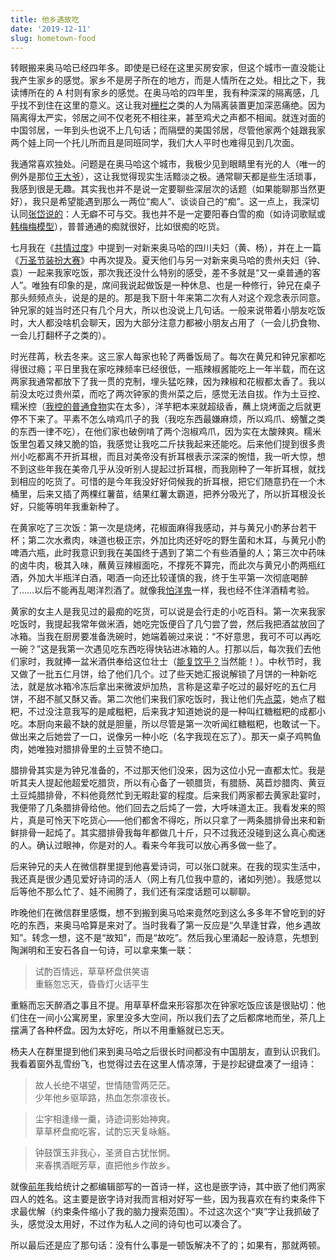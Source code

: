 ```yaml
---
title: 他乡遇故吃
date: '2019-12-11'
slug: hometown-food
---
```


转眼搬来奥马哈已经四年多。即使是已经在这里买房安家，但这个城市一直没能让我产生家乡的感觉。家乡不是房子所在的地方，而是人情所在之处。相比之下，我读博所在的 A 村则有家乡的感觉。在奥马哈的四年里，我有种深深的隔离感，几乎找不到住在这里的意义。这让我对[栅栏](/cn/2018/10/fence-lawn/)之类的人为隔离装置更加深恶痛绝。因为隔离得太严实，邻居之间不仅老死不相往来，甚至鸡犬之声都不相闻。就连对面的中国邻居，一年到头也说不上几句话；而隔壁的美国邻居，尽管他家两个娃跟我家两个娃上同一个托儿所而且是同班同学，我们大人平时也难得见到几次面。

我通常喜欢独处。问题是在奥马哈这个城市，我极少见到眼睛里有光的人（唯一的例外是那位[王大爷](/cn/2019/01/mole-cricket/)），这让我觉得现实生活黯淡之极。通常聊天都是些生活琐事，我感到很是无趣。其实我也并不是说一定要聊些深层次的话题（如果能聊那当然更好），我只是希望能遇到那么一两位“痴人”、谈谈自己的“痴”。这一点上，我深切认同[张岱说的](https://www.liechi.org/cn/2019/05/to-be-real/)：人无癖不可与交。我也并不是一定要阳春白雪的痴（如诗词歌赋或[韩梅梅模型](/cn/2013/05/love-at-first-sight/)），普普通通的痴就很好，比如很痴的吃货。

七月我在《[共情过度](/cn/2019/07/excessive-empathy/)》中提到一对新来奥马哈的四川夫妇（黄、杨），并在上一篇《[万圣节装扮大赛](/cn/2019/11/mundane-halloween/)》中再次提及。夏天他们与另一对新来奥马哈的贵州夫妇（钟、袁）一起来我家吃饭，那次我还没什么特别的感受，差不多就是“又一桌普通的客人”。唯独有印象的是，席间我说起做饭是一种休息、也是一种修行，钟兄在桌子那头频频点头，说是的是的。那是我下厨十年来第二次有人对这个观念表示同意。钟兄家的娃当时还只有几个月大，所以也没说上几句话。一般来说带着小朋友吃饭时，大人都没啥机会聊天，因为大部分注意力都被小朋友占用了（一会儿扔食物、一会儿打翻杯子之类的）。

时光荏苒，秋去冬来。这三家人每家也轮了两番饭局了。每次在黄兄和钟兄家都吃得很过瘾；平日里我在家吃辣频率已经很低，一瓶辣椒酱能吃上一年半载，而在这两家我通常都放下了我一贯的克制，埋头猛吃辣，因为辣椒和花椒都太香了。我以前没太吃过贵州菜，而吃了两次钟家的贵州菜之后，感觉无法自拔。作为土豆控、糯米控（[我控的普通食物](/cn/2020/06/fully-poor/)实在太多），洋芋粑本来就超级香，蘸上烧烤面之后就更停不下来了。平素不怎么啃鸡爪子的我（我吃东西最嫌麻烦，所以鸡爪、螃蟹之类的东西一律不吃），在他们家也破例啃了两个泡椒鸡爪，因为实在太酸辣爽。糯米饭里包着又辣又脆的馅，我感觉让我吃二斤扶我起来还能吃。后来他们提到很多贵州小吃都离不开折耳根，而且对美帝没有折耳根表示深深的惋惜，我一听大惊，想不到这些年我在美帝几乎从没听别人提起过折耳根，而我刚种了一年折耳根，就找到相应的吃货了。可惜的是今年我没好好伺候我的折耳根，把它们随意扔在一个木桶里，后来又插了两棵红薯苗，结果红薯太霸道，把养分吸光了，所以折耳根没长好，只能等明年我重新种了。

在黄家吃了三次饭：第一次是烧烤，花椒面麻得我感动，并与黄兄小酌茅台若干杯；第二次水煮肉，味道也极正宗，外加比肉还好吃的野生菌和木耳，与黄兄小酌啤酒六瓶，此时我意识到我在美国终于遇到了第二个有些酒量的人；第三次中药味的卤牛肉，极其入味，蘸黄豆辣椒面吃，不撑死不算完，而此次与黄兄小酌两瓶红酒，外加大半瓶洋白酒，喝酒一向还比较谨慎的我，终于生平第一次彻底喝醉了……以后不能再乱喝洋烈酒了。就像我[怕洋鬼](/cn/2014/07/user-2014/)一样，我也经不住洋酒精考验。

黄家的女主人是我见过的最痴的吃货，可以说是会行走的小吃百科。第一次来我家吃饭时，我提起我常年做米酒，她吃完饭便舀了几勺尝了尝，然后我把酒盆放回了冰箱。当我在厨房要准备洗碗时，她端着碗过来说：“不好意思，我可不可以再吃一碗？”这是我第一次遇见吃东西吃得快钻进冰箱的人。打那以后，每次我们去他们家时，我就捧一盆米酒供奉给这位壮士（[能复饮乎？](/cn/2017/03/drink-more/)当然能！）。中秋节时，我又做了一批五仁月饼，给了他们几个。过了些天她汇报说解锁了月饼的一种新吃法，就是放冰箱冷冻后拿出来微波炉加热，言称是这辈子吃过的最好吃的五仁月饼，不甜不腻又酥又香。第二次他们来我们家吃饭时，我让他们先[点菜](/cn/recipe/)，她点了糍粑，不过没注意我写的是咸糍粑，后来我才知道她说的是一种叫红糖糍粑的成都小吃。本厨向来最不缺的就是胆量，所以尽管是第一次听闻红糖糍粑，也敢试一下。做出来之后她尝了一口，说像另一种小吃（名字我现在忘了）。那天一桌子鸡鸭鱼肉，她唯独对腊排骨里的土豆赞不绝口。

腊排骨其实是为钟兄准备的，不过那天他们没来，因为这位小兄一直都太忙。我是听其夫人提起他超爱吃腊货，所以有心备了一顿腊货，有腊肠、莴苣炒腊肉、黄豆土豆炖腊排骨，不料他竟然忙到无暇赴宴的程度。后来我们两家都去黄家赴宴时，我便带了几条腊排骨给他。他们回去之后炖了一尝，大呼味道太正。我看发来的照片，真是可怜天下吃货心——他们都舍不得吃，所以只拿了一两条腊排骨出来和新鲜排骨一起炖了。其实腊排骨我每年都做几十斤，只不过我还没碰到这么真心痴迷的人。确认过眼神，你是对的人。看来今年我可以放心再多做一些了。

后来钟兄的夫人在微信群里提到他喜爱诗词，可以张口就来。在我的现实生活中，我还真是很少遇见爱好诗词的活人（网上有几位我中意的，诸如列弛）。我感觉以后等他不那么忙了、娃不闹腾了，我们还有深度话题可以聊聊。

昨晚他们在微信群里感慨，想不到搬到奥马哈来竟然吃到这么多多年不曾吃到的好吃的东西，来奥马哈算是来对了。当时我看了第一反应是“久旱逢甘霖，他乡遇故知”。转念一想，这不是“故知”，而是“故吃”。然后我心里涌起一股诗意，先想到陶渊明和王安石各自一句诗，可以拿来集一联：

> 试酌百情远，草草杯盘供笑语  
重觞忽忘天，昏昏灯火话平生

重觞而忘天醉酒之事且不提。用草草杯盘来形容那次在钟家吃饭应该是很贴切：他们住在一间小公寓房里，家里没多大空间，所以我们去了之后都席地而坐，茶几上摆满了各种杯盘。因为太好吃，所以不用重觞就已忘天。

杨夫人在群里提到他们来到奥马哈之后很长时间都没有中国朋友，直到认识我们。我看着窗外乱雪纷飞，也觉得过去在这里人情凉薄，于是抄起键盘凑了一组诗：

> 故人长绝不堪望，世情随雪两茫茫。  
少年他乡驱筚路，热血怎奈凛夜长。

> 尘宇相逢缘一羹，诗迹词影始神爽。  
草草杯盘痴吃客，试酌忘天复咏觞。

> 钟鼓馔玉非我心，圣贤自古犹怅惘。  
来春携酒眠芳草，直把他乡作故乡。

就像[前年](/cn/2017/01/lucky/)我给统计之都编辑部写的一首诗一样，这也是嵌字诗，其中嵌了他们两家四人的姓名。这主要是嵌字诗对我而言相对好写一些，因为我喜欢在有约束条件下求最优解（约束条件缩小了我的脑力搜索范围）。不过这次这个“爽”字让我抓破了头，感觉没太用好，不过作为私人之间的诗句也可以凑合了。

所以最后还是应了那句话：没有什么事是一顿饭解决不了的；如果有，那就两顿。

<!--#
袁爽和诗一首：

晨霜拂晓月亦辉
恍然笑忆昨夜醉
沧海之彼知己少
幸逢相偕与君会
-->
